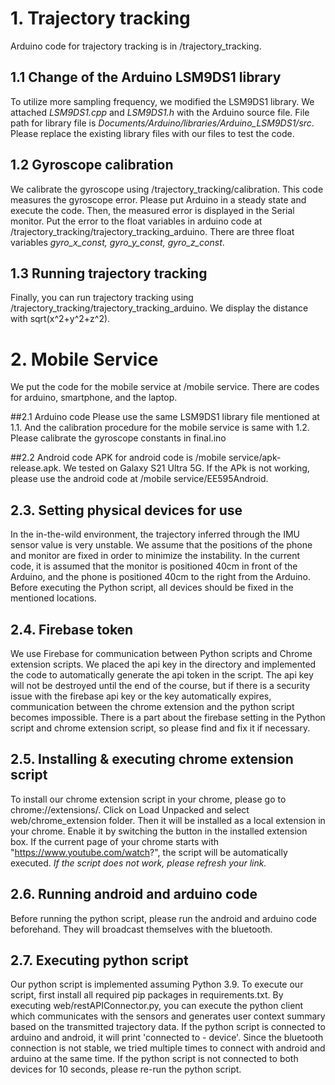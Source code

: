 # 1. Trajectory tracking
Arduino code for trajectory tracking is in /trajectory_tracking.

## 1.1 Change of the Arduino LSM9DS1 library
To utilize more sampling frequency, we modified the LSM9DS1 library.
We attached _LSM9DS1.cpp_ and _LSM9DS1.h_ with the Arduino source file.
File path for library file is *Documents/Arduino/libraries/Arduino_LSM9DS1/src*.
Please replace the existing library files with our files to test the code.

## 1.2 Gyroscope calibration
We calibrate the gyroscope using /trajectory_tracking/calibration.
This code measures the gyroscope error. 
Please put Arduino in a steady state and execute the code.
Then, the measured error is displayed in the Serial monitor.
Put the error to the float variables in arduino code at
/trajectory_tracking/trajectory_tracking_arduino.
There are three float variables *gyro_x_const, gyro_y_const, gyro_z_const*.

## 1.3 Running trajectory tracking
Finally, you can run trajectory tracking using /trajectory_tracking/trajectory_tracking_arduino.
We display the distance with sqrt(x^2+y^2+z^2).

# 2. Mobile Service
We put the code for the mobile service at /mobile service.
There are codes for arduino, smartphone, and the laptop.

##2.1 Arduino code
Please use the same LSM9DS1 library file mentioned at 1.1.
And the calibration procedure for the mobile service is same with 1.2.
Please calibrate the gyroscope constants in final.ino

##2.2 Android code
APK for android code is /mobile service/apk-release.apk.
We tested on Galaxy S21 Ultra 5G. 
If the APk is not working, please use the android code at /mobile service/EE595Android.

## 2.3. Setting physical devices for use
In the in-the-wild environment, the trajectory inferred through the IMU sensor value is very unstable. We assume that the positions of the phone and monitor are fixed in order to minimize the instability. In the current code, it is assumed that the monitor is positioned 40cm in front of the Arduino, and the phone is positioned 40cm to the right from the Arduino. Before executing the Python script, all devices should be fixed in the mentioned locations.
## 2.4. Firebase token
We use Firebase for communication between Python scripts and Chrome extension scripts. We placed the api key in the directory and implemented the code to automatically generate the api token in the script. The api key will not be destroyed until the end of the course, but if there is a security issue with the firebase api key or the key automatically expires, communication between the chrome extension and the python script becomes impossible. There is a part about the firebase setting in the Python script and chrome extension script, so please find and fix it if necessary.
## 2.5. Installing & executing chrome extension script
To install our chrome extension script in your chrome, please go to chrome://extensions/. Click on Load Unpacked and select web/chrome_extension folder. Then it will be installed as a local extension in your chrome. Enable it by switching the button in the installed extension box. If the current page of your chrome starts with "https://www.youtube.com/watch?", the script will be automatically executed. *If the script does not work, please refresh your link.*
## 2.6. Running android and arduino code
Before running the python script, please run the android and arduino code beforehand.
They will broadcast themselves with the bluetooth.

## 2.7. Executing python script
Our python script is implemented assuming Python 3.9. 
To execute our script, first install all required pip packages in requirements.txt. 
By executing web/restAPIConnector.py, you can execute the python client which communicates with the sensors and generates user context summary based on the transmitted trajectory data.
If the python script is connected to arduino and android, it will print 'connected to - device'.
Since the bluetooth connection is not stable, we tried multiple times to connect with android and arduino at the same time.
If the python script is not connected to both devices for 10 seconds, please re-run the python script.
